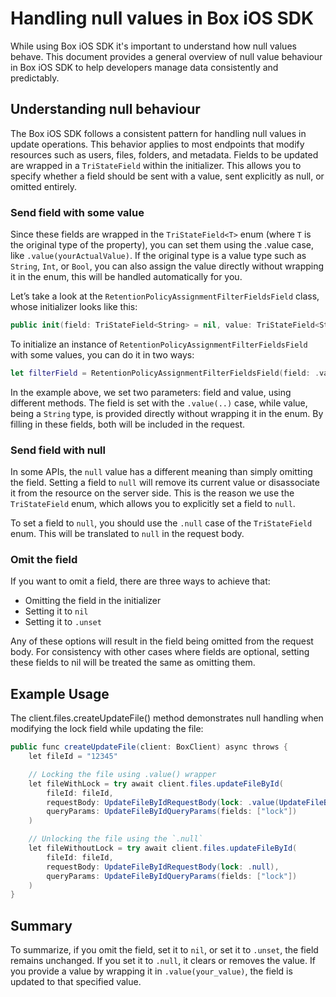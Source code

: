 # Handling null values in Box iOS SDK

While using Box iOS SDK it's important to understand how null values behave. This document provides a general overview of null value behaviour in Box iOS SDK to help developers manage data consistently and predictably.

## Understanding null behaviour

The Box iOS SDK follows a consistent pattern for handling null values in update operations.
This behavior applies to most endpoints that modify resources such as users, files, folders, and metadata.
Fields to be updated are wrapped in a `TriStateField` within the initializer. This allows you to specify whether a field should be sent with a value, sent explicitly as null, or omitted entirely.

### Send field with some value

Since these fields are wrapped in the `TriStateField<T>` enum (where `T` is the original type of the property), you can set them using the .value case, like `.value(yourActualValue)`.
If the original type is a value type such as `String`, `Int`, or `Bool`, you can also assign the value directly without wrapping it in the enum, this will be handled automatically for you.

Let’s take a look at the `RetentionPolicyAssignmentFilterFieldsField` class, whose initializer looks like this:

```swift
public init(field: TriStateField<String> = nil, value: TriStateField<String> = nil) { ...}
```

To initialize an instance of `RetentionPolicyAssignmentFilterFieldsField` with some values, you can do it in two ways:

```swift
let filterField = RetentionPolicyAssignmentFilterFieldsField(field: .value("my_field_name"), value: "my actual value")
```

In the example above, we set two parameters: field and value, using different methods. The field is set with the `.value(..)` case, while value, being a `String` type, is provided directly without wrapping it in the enum.
By filling in these fields, both will be included in the request.

### Send field with null

In some APIs, the `null` value has a different meaning than simply omitting the field.
Setting a field to `null` will remove its current value or disassociate it from the resource on the server side.
This is the reason we use the `TriStateField` enum, which allows you to explicitly set a field to `null`.

To set a field to `null`, you should use the `.null` case of the `TriStateField` enum. This will be translated to `null` in the request body.

### Omit the field

If you want to omit a field, there are three ways to achieve that:

- Omitting the field in the initializer
- Setting it to `nil`
- Setting it to `.unset`

Any of these options will result in the field being omitted from the request body.
For consistency with other cases where fields are optional, setting these fields to nil will be treated the same as omitting them.

## Example Usage

The client.files.createUpdateFile() method demonstrates null handling when modifying the lock field while updating the file:

```c#
public func createUpdateFile(client: BoxClient) async throws {
    let fileId = "12345"

    // Locking the file using .value() wrapper
    let fileWithLock = try await client.files.updateFileById(
        fileId: fileId,
        requestBody: UpdateFileByIdRequestBody(lock: .value(UpdateFileByIdRequestBodyLockField(access: .lock))),
        queryParams: UpdateFileByIdQueryParams(fields: ["lock"])
    )

    // Unlocking the file using the `.null`
    let fileWithoutLock = try await client.files.updateFileById(
        fileId: fileId,
        requestBody: UpdateFileByIdRequestBody(lock: .null),
        queryParams: UpdateFileByIdQueryParams(fields: ["lock"])
    )
}
```

## Summary

To summarize, if you omit the field, set it to `nil`, or set it to `.unset`, the field remains unchanged.
If you set it to `.null`, it clears or removes the value.
If you provide a value by wrapping it in `.value(your_value)`, the field is updated to that specified value.
